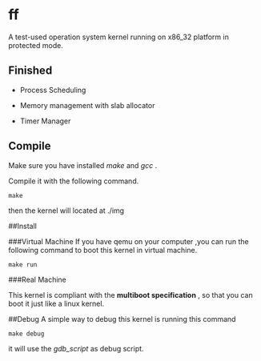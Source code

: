 ff
==

A test-used operation system kernel running on x86_32 platform in protected mode. 

## Finished

+ Process Scheduling

+ Memory management with slab allocator

+ Timer Manager

## Compile

Make sure you have installed *make* and *gcc* .

Compile it with the following command.

	make

then the kernel will located at ./img 

##Install

###Virtual Machine
If you have qemu on your computer ,you can run the following command to boot this kernel in virtual machine.

	make run

###Real Machine

This kernel is compliant with the **multiboot specification** , so that you can boot it just like a linux kernel.

##Debug
A simple way to debug this kernel is running this command

	make debug
it will use the *gdb_script* as debug script. 
